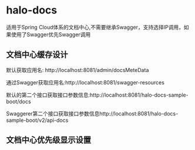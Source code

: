 # halo-docs
适用于Spring Cloud体系的文档中心,不需要继承Swagger，支持选择IP调用，如果使用了Swagger优先Swagger调用

## 文档中心缓存设计


默认获取应用名: http://localhost:8081/admin/docsMeteData

通过Swagger获取应用名:http://localhost:8081/swagger-resources



默认的第二个接口获取接口参数信息:http://localhost:8081/halo-docs-sample-boot/docs

Swaggerer第二个接口获取接口参数信息http://localhost:8081/halo-docs-sample-boot/v2/api-docs


## 文档中心优先级显示设置
